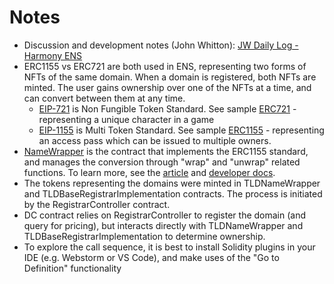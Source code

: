 # Notes 

- Discussion and development notes (John Whitton): [JW Daily Log - Harmony ENS](https://www.notion.so/JW-Daily-Log-Harmony-ENS-29f1a291ab1844e9973016d2cb44eb80)
- ERC1155 vs ERC721 are both used in ENS, representing two forms of NFTs of the same domain. When a domain is registered, both NFTs are minted. The user gains ownership over one of the NFTs at a time, and can convert between them at any time.
    - [EIP-721](https://eips.ethereum.org/EIPS/eip-721) is Non Fungible Token Standard. See sample [ERC721](https://opensea.io/collection/gamaspacestation) - representing a unique character in a game
    - [EIP-1155](https://eips.ethereum.org/EIPS/eip-1155) is Multi Token Standard. See sample [ERC1155](https://opensea.io/assets/ethereum/0xa698cf4e59a6e21a97675603e541f1aa5c7d44a3/2) - representing an access pass which can be issued to multiple owners.
- [NameWrapper](https://docs.ens.domains/dapp-developer-guide/ens-data-guide#namewrapper) is the contract that implements the ERC1155 standard, and manages the conversion through "wrap" and "unwrap" related functions. To learn more, see the [article](https://web3domains.com/ens-name-wrapper-features-benefits-web3/) and [developer docs](https://github.com/ensdomains/ens-contracts/tree/master/contracts/wrapper).
- The tokens representing the domains were minted in TLDNameWrapper and TLDBaseRegistrarImplementation contracts. The process is initiated by the RegistrarController contract.
- DC contract relies on RegistrarController to register the domain (and query for pricing), but interacts directly with TLDNameWrapper and TLDBaseRegistrarImplementation to determine ownership.
- To explore the call sequence, it is best to install Solidity plugins in your IDE (e.g. Webstorm or VS Code), and make uses of the "Go to Definition" functionality
